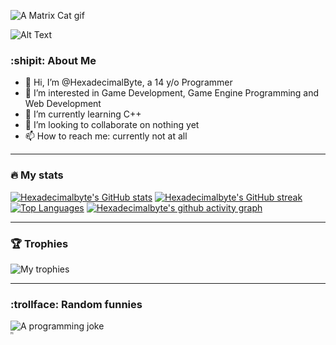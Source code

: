 ![A Matrix Cat gif](https://media3.giphy.com/media/FcqKy4Kj7XOK0hCW4g/giphy.webp?cid=6c09b952c599db6286f6401cc4bcc0fb64ebdf9431498c3a&rid=giphy.webp&ct=g)
<!--- <img src="https://komarev.com/ghpvc/?username=hexadecimalbyte&style=flat-square&color=blue" alt=""/> --->

![Alt Text](https://github.com/HexadecimalByte/HexadecimalByte/blob/5a3e1f227b98851f65b796a093c2c5918dbf3877/assets/rE0fWpx0.gif)

### :shipit: About Me

- 👋 Hi, I’m @HexadecimalByte, a 14 y/o Programmer
- 👀 I’m interested in Game Development, Game Engine Programming and Web Development
- 🌱 I’m currently learning C++
- 💞️ I’m looking to collaborate on nothing yet
- 📫 How to reach me: currently not at all

---

<!---
HexadecimalByte/HexadecimalByte is a ✨ special ✨ repository because its `README.md` (this file) appears on your GitHub profile.
You can click the Preview link to take a look at your changes.
--->
### :fire: My stats
[![Hexadecimalbyte's GitHub stats](https://github-readme-stats.vercel.app/api?username=hexadecimalbyte&theme=merko)](https://github.com/anuraghazra/github-readme-stats)
[![Hexadecimalbyte's GitHub streak](https://github-readme-streak-stats.herokuapp.com?user=Hexadecimalbyte&theme=dark)](https://git.io/streak-stats)
[![Top Languages](https://github-readme-stats.vercel.app/api/top-langs/?username=hexadecimalbyte&theme=dark&layout=compact)](https://github.com/anuraghazra/github-readme-stats)
[![Hexadecimalbyte's github activity graph](https://github-readme-activity-graph.cyclic.app/graph?username=Hexadecimalbyte&theme=github-compact)](https://github.com/ashutosh00710/github-readme-activity-graph)



---

### :trophy: Trophies

![My trophies](https://github-profile-trophy.vercel.app/?username=hexadecimalbyte&theme=discord)



---

### :trollface: Random funnies

![A programming joke](https://readme-jokes.vercel.app/api)
<br/>
<sup><sub><sup><sub><sup><sub>Hi</sub></sup>
</sub></sup>
</sub></sup>

